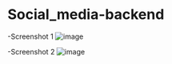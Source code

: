 # Social_media-backend
-Screenshot 1
![image](https://github.com/manish831/Social_media-backend/assets/74316266/c9bd19c5-9455-4283-b17a-70b0551d5f5a)

-Screenshot 2
![image](https://github.com/manish831/Social_media-backend/assets/74316266/82ee1992-9ea6-41de-8caf-25b008226aff)


